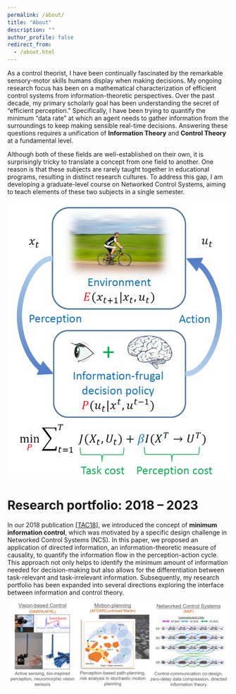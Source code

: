 ```yaml
---
permalink: /about/
title: "About"
description: ""
author_profile: false
redirect_from: 
  - /about.html
---
```


As a control theorist, I have been continually fascinated by the remarkable sensory-motor skills humans display when making decisions. My ongoing research focus has been on a mathematical characterization of efficient control systems from information-theoretic perspectives. Over the past decade, my primary scholarly goal has been understanding the secret of “efficient perception.” Specifically, I have been trying to quantify the minimum “data rate” at which an agent needs to gather information from the surroundings to keep making sensible real-time decisions. Answering these questions requires a unification of **Information Theory** and **Control Theory** at a fundamental level.

Although both of these fields are well-established on their own, it is surprisingly tricky to translate a concept from one field to another. One reason is that these subjects are rarely taught together in educational programs, resulting in distinct research cultures. To address this gap, I am developing a graduate-level course on Networked Control Systems, aiming to teach elements of these two subjects in a single semester.

![The perception-action cycle.](/images/perception_action-821x1024.png)

Research portfolio: 2018 – 2023
======
In our 2018 publication [[TAC18](https://ieeexplore.ieee.org/abstract/document/7935462)], we introduced the concept of **minimum information control**, which was motivated by a specific design challenge in Networked Control Systems (NCS). In this paper, we proposed an application of directed information, an information-theoretic measure of causality, to quantify the information flow in the perception-action cycle. This approach not only helps to identify the minimum amount of information needed for decision-making but also allows for the differentiation between task-relevant and task-irrelevant information. Subsequently, my research portfolio has been expanded into several directions exploring the interface between information and control theory.

![portfolio2](/images/portfolio2-1280x496.png)